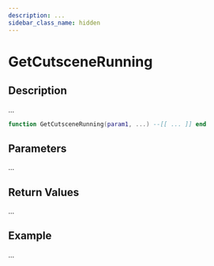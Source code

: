 ```yaml
---
description: ...
sidebar_class_name: hidden
---
```


# GetCutsceneRunning

## Description

...

```lua
function GetCutsceneRunning(param1, ...) --[[ ... ]] end
```

## Parameters

...

## Return Values

...

## Example

...

